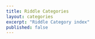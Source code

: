 ```yaml
---
title: Riddle Categories
layout: categories
excerpt: "Riddle Category index"
published: false
---
```

